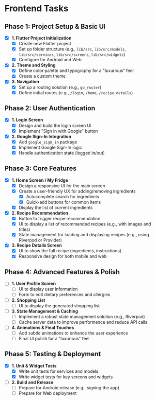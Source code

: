 # Frontend Tasks

## Phase 1: Project Setup & Basic UI

- [x] **1. Flutter Project Initialization**
    - [x] Create new Flutter project
    - [x] Set up folder structure (e.g., `lib/src`, `lib/src/models`, `lib/src/services`, `lib/src/screens`, `lib/src/widgets`)
    - [x] Configure for Android and Web
- [x] **2. Theme and Styling**
    - [x] Define color palette and typography for a "luxurious" feel
    - [x] Create a custom theme
- [x] **3. Navigation**
    - [x] Set up a routing solution (e.g., `go_router`)
    - [x] Define initial routes (e.g., `/login`, `/home`, `/recipe_details`)

## Phase 2: User Authentication

- [x] **1. Login Screen**
    - [x] Design and build the login screen UI
    - [x] Implement "Sign in with Google" button
- [x] **2. Google Sign-In Integration**
    - [x] Add `google_sign_in` package
    - [x] Implement Google Sign-In logic
    - [x] Handle authentication state (logged in/out)

## Phase 3: Core Features

- [x] **1. Home Screen / My Fridge**
    - [x] Design a responsive UI for the main screen
    - [x] Create a user-friendly UX for adding/removing ingredients
        - [x] Autocomplete search for ingredients
        - [x] Quick-add buttons for common items
    - [x] Display the list of current ingredients
- [x] **2. Recipe Recommendation**
    - [x] Button to trigger recipe recommendation
    - [x] UI to display a list of recommended recipes (e.g., with images and titles)
    - [x] State management for loading and displaying recipes (e.g., using Riverpod or Provider)
- [x] **3. Recipe Details Screen**
    - [x] UI to show the full recipe (ingredients, instructions)
    - [x] Responsive design for both mobile and web

## Phase 4: Advanced Features & Polish

- [ ] **1. User Profile Screen**
    - [ ] UI to display user information
    - [ ] Form to edit dietary preferences and allergies
- [ ] **2. Shopping List**
    - [ ] UI to display the generated shopping list
- [ ] **3. State Management & Caching**
    - [ ] Implement a robust state management solution (e.g., Riverpod)
    - [ ] Cache server data to improve performance and reduce API calls
- [ ] **4. Animations & Final Touches**
    - [ ] Add subtle animations to enhance the user experience
    - [ ] Final UI polish for a "luxurious" feel

## Phase 5: Testing & Deployment

- [x] **1. Unit & Widget Tests**
    - [x] Write unit tests for services and models
    - [x] Write widget tests for key screens and widgets
- [ ] **2. Build and Release**
    - [ ] Prepare for Android release (e.g., signing the app)
    - [ ] Prepare for Web deployment
